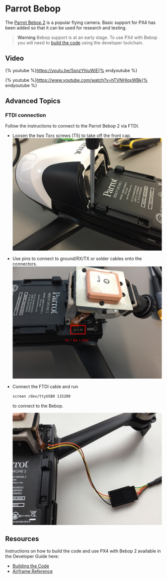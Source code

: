 # Parrot Bebop

The [Parrot Bebop 2](http://global.parrot.com/au/products/bebop2/) is a popular flying camera. Basic support for PX4 has been added so that it can be used for research and testing.

> **Warning** Bebop support is at an early stage. To use PX4 with Bebop you will need to [build the code](https://dev.px4.io/master/en/setup/building_px4.html#parrot-bebop) using the developer toolchain.

## Video

{% youtube %}https://youtu.be/SsnzYhiuWiE{% endyoutube %}

{% youtube %}https://www.youtube.com/watch?v=hTVNHlqxWBk{% endyoutube %}

## Advanced Topics

### FTDI connection

Follow the instructions to connect to the Parrot Bebop 2 via FTDI.

* Loosen the two Torx screws (T5) to take off the front cap. ![bebop_torx](../../assets/hardware/bebop/bebop_torx.jpg)
* Use pins to connect to ground/RX/TX or solder cables onto the connectors. ![bebop_serial](../../assets/hardware/bebop/bebop_serial.jpg)
* Connect the FTDI cable and run
    
    ```sh
    screen /dev/ttyUSB0 115200
    ```
    
    to connect to the Bebop.
    
    ![bebop_ftdi](../../assets/hardware/bebop/bebop_ftdi.jpg)

## Resources

Instructions on how to build the code and use PX4 with Bebop 2 available in the Developer Guide here:

* [Building the Code](https://dev.px4.io/master/en/setup/building_px4.html#parrot-bebop)
* [Airframe Reference](../airframes/airframe_reference.md#copter_quadrotor_x_parrot_bebop_frame)